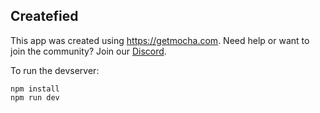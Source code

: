 ## Createfied

This app was created using https://getmocha.com.
Need help or want to join the community? Join our [Discord](https://discord.gg/shDEGBSe2d).

To run the devserver:
```
npm install
npm run dev
```
